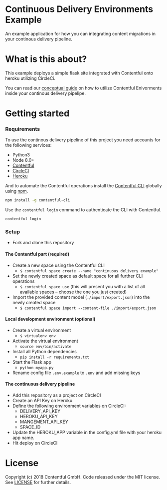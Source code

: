 Continuous Delivery Environments Example
=====

An example application for how you can integrating content migrations in your continous delivery pipeline.

What is this about?
=====

This example deploys a simple flask site integrated with Contentful onto heroku utilizing CircleCi.

You can read our [conceptual guide](https://www.contentful.com/developers/docs/concepts/deployment-pipeline/) on how to utilize Contentful Enivorments inside your continous delivery pipelipe.

Getting started
=====

### Requirements

To use the continous delivery pipeline of this project you need accounts for the following services:

- Python3
- Node 8.0+
- [Contentful](https://www.contentful.com)
- [CircleCI](https://circleci.com/)
- [Heroku](https://www.heroku.com/)

And to automate the Contentful operations install the [Contentful CLI](https://github.com/contentful/contentful-cli/) globally using [npm]().

```bash
npm install -g contentful-cli
```

Use the `contentful login` command to authenticate the CLI with Contentful.

```bash
contentful login
```

### Setup

* Fork and clone this repository

#### The Contentful part (required)

* Create a new space using the Contentful CLI
  * `$ contentful space create --name "continuous delivery example"`
* Set the newly created space as default space for all further CLI operations
  * `$ contentful space use` (this will present you with a list of all available spaces – choose the one you just created)
* Import the provided content model (`./import/export.json`) into the newly created space
  * `$ contentful space import --content-file ./import/export.json`

#### Local development environment (optional)

* Create a virtual environment
  * `$ virtualenv env`
* Activate the virtual environment
  * `source env/bin/activate`
* Install all Python dependencies
  * `pip install -r requirements.txt`
* Start the Flask app
  * `python myapp.py`
* Rename config file `.env.example` to `.env` and add missing keys

#### The continuous delivery pipeline

* Add this repository as a project on CircleCI
* Create an API Key on Heroku
* Define the following environment variables on CircleCI:
  * DELIVERY_API_KEY
  * HEROKU_API_KEY
  * MANGEMENT_API_KEY
  * SPACE_ID
* Update the HEROKU_APP variable in the config.yml file with your heroku app name.
* Hit deploy on CircleCI

License
=======

Copyright (c) 2018 Contentful GmbH. Code released under the MIT license. See [LICENSE](LICENSE) for further details.
